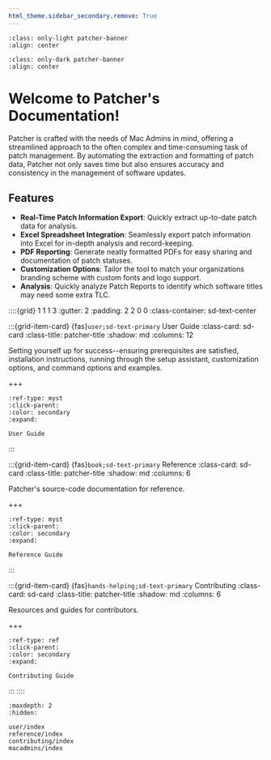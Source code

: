 ```yaml
---
html_theme.sidebar_secondary.remove: True
---
```


```{image} _static/v2-patcher-banner-light.svg
:class: only-light patcher-banner
:align: center
```

```{image} _static/v2-patcher-banner-dark.svg
:class: only-dark patcher-banner
:align: center
```

# Welcome to Patcher's Documentation!

Patcher is crafted with the needs of Mac Admins in mind, offering a streamlined approach to the often complex and time-consuming task of patch management. By automating the extraction and formatting of patch data, Patcher not only saves time but also ensures accuracy and consistency in the management of software updates.

## Features

- **Real-Time Patch Information Export**: Quickly extract up-to-date patch data for analysis.
- **Excel Spreadsheet Integration**: Seamlessly export patch information into Excel for in-depth analysis and record-keeping.
- **PDF Reporting**: Generate neatly formatted PDFs for easy sharing and documentation of patch statuses.
- **Customization Options**: Tailor the tool to match your organizations branding scheme with custom fonts and logo support.
- **Analysis**: Quickly analyze Patch Reports to identify which software titles may need some extra TLC.

::::{grid} 1 1 1 3
:gutter: 2
:padding: 2 2 0 0
:class-container: sd-text-center

:::{grid-item-card} {fas}`user;sd-text-primary` User Guide
:class-card: sd-card
:class-title: patcher-title
:shadow: md
:columns: 12

Setting yourself up for success--ensuring prerequisites are satisfied, installation instructions, running through the setup assistant, customization options, and command options and examples.

+++

```{button-ref} user/index
:ref-type: myst
:click-parent:
:color: secondary
:expand:

User Guide
```

:::

:::{grid-item-card} {fas}`book;sd-text-primary` Reference
:class-card: sd-card
:class-title: patcher-title
:shadow: md
:columns: 6

Patcher's source-code documentation for reference.

+++

```{button-ref} reference/index
:ref-type: myst
:click-parent:
:color: secondary
:expand:

Reference Guide
```

:::

:::{grid-item-card} {fas}`hands-helping;sd-text-primary` Contributing
:class-card: sd-card
:class-title: patcher-title
:shadow: md
:columns: 6

Resources and guides for contributors.

+++

```{button-ref} contributing_index
:ref-type: ref
:click-parent:
:color: secondary
:expand:

Contributing Guide
```

:::
::::

```{toctree}
:maxdepth: 2
:hidden:

user/index
reference/index
contributing/index
macadmins/index
```
